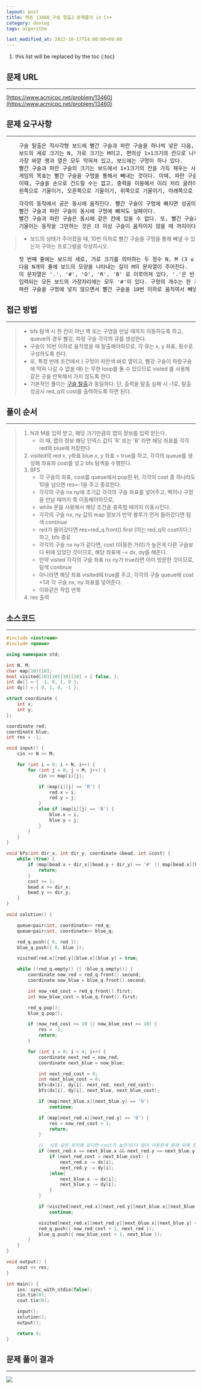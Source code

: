 ```yaml
---
layout: post
title: 백준 13460_구슬 탈출2 문제풀이 in C++
category: devlog
tags: algorithm

last_modified_at: 2022-10-17T14:00:00+09:00
---
```


1. this list will be replaced by the toc
{:toc}

## 문제 URL
---
[https://www.acmicpc.net/problem/13460](https://www.acmicpc.net/problem/13460)

## 문제 요구사항
---
<pre>
	구슬 탈출은 직사각형 보드에 빨간 구슬과 파란 구슬을 하나씩 넣은 다음, 빨간 구슬을 구멍을 통해 빼내는 게임이다.
	보드의 세로 크기는 N, 가로 크기는 M이고, 편의상 1×1크기의 칸으로 나누어져 있다. 
	가장 바깥 행과 열은 모두 막혀져 있고, 보드에는 구멍이 하나 있다. 
	빨간 구슬과 파란 구슬의 크기는 보드에서 1×1크기의 칸을 가득 채우는 사이즈이고, 각각 하나씩 들어가 있다. 
	게임의 목표는 빨간 구슬을 구멍을 통해서 빼내는 것이다. 이때, 파란 구슬이 구멍에 들어가면 안 된다.
	이때, 구슬을 손으로 건드릴 수는 없고, 중력을 이용해서 이리 저리 굴려야 한다. 
	왼쪽으로 기울이기, 오른쪽으로 기울이기, 위쪽으로 기울이기, 아래쪽으로 기울이기와 같은 네 가지 동작이 가능하다.
</pre>

<pre>
	각각의 동작에서 공은 동시에 움직인다. 빨간 구슬이 구멍에 빠지면 성공이지만, 파란 구슬이 구멍에 빠지면 실패이다. 
	빨간 구슬과 파란 구슬이 동시에 구멍에 빠져도 실패이다.
	빨간 구슬과 파란 구슬은 동시에 같은 칸에 있을 수 없다. 또, 빨간 구슬과 파란 구슬의 크기는 한 칸을 모두 차지한다. 
	기울이는 동작을 그만하는 것은 더 이상 구슬이 움직이지 않을 때 까지이다.
</pre>

> + 보드의 상태가 주어졌을 때, 10번 이하로 빨간 구슬을 구멍을 통해 빼낼 수 있는지 구하는 프로그램을 작성하시오.

<pre>
	첫 번째 줄에는 보드의 세로, 가로 크기를 의미하는 두 정수 N, M (3 ≤ N, M ≤ 10)이 주어진다. 
	다음 N개의 줄에 보드의 모양을 나타내는 길이 M의 문자열이 주어진다. 
	이 문자열은 '.', '#', 'O', 'R', 'B' 로 이루어져 있다. '.'은 빈 칸을 의미하고, '#'은 공이 이동할 수 없는 장애물 또는 벽을 의미하며, 'O'는 구멍의 위치를 의미한다. 'R'은 빨간 구슬의 위치, 'B'는 파란 구슬의 위치이다.
	입력되는 모든 보드의 가장자리에는 모두 '#'이 있다. 구멍의 개수는 한 개 이며, 빨간 구슬과 파란 구슬은 항상 1개가 주어진다.
	파란 구슬을 구멍에 넣지 않으면서 빨간 구슬을 10번 이하로 움직여서 빼낼 수 있으면 1을 없으면 0을 출력한다.
</pre>


## 접근 방법
---
> + bfs 탐색 시 한 칸이 아닌 벽 또는 구멍을 만날 때까지 이동하도록 하고, queue의 경우 빨강, 파랑 구슬 각각의 큐를 생성한다. 
> + 구슬이 10번 이하로 움직였을 때 탈출해야하므로, 각 큐는 x, y 좌표, 횟수로 구성하도록 한다. 
> + 또, 특정 반례 조건에서 ( 구멍이 파란색 바로 옆이고, 빨강 구슬이 파랑구슬에 막혀 나갈 수 없을 때) 는 무한 loop를 돌 수 있으므로 visted 를 사용해 같은 곳을 반복해서 가지 않도록 한다.
> + 기본적인 풀이는 [구슬 탈출](https://inseonyun.github.io/devlog/2022/10/16/13459.html)과 동일하다. 단, 출력을 탈출 실패 시 -1로, 탈출 성공시 red_q의 cost를 출력하도록 하면 된다.


## 풀이 순서
---
> 1. N과 M을 입력 받고, 해당 크기만큼의 맵의 정보를 입력 받는다.
>     + 이 때, 맵의 정보 해당 인덱스 값이 'R' 또는 'B' 라면 해당 좌표를 각각 red와 blue에 저장한다
> 2. visited의 red x, y좌표 blue x, y 좌표 = true를 하고, 각각의 queue를 생성해 좌표와 cost를 넣고 bfs 탐색을 수행한다.
> 3. BFS
>     + 각 구슬의 좌표, cost를 queue에서 pop한 뒤, 각각의 cost 중 하나라도 10을 넘으면 res=-1을 주고 종료한다.
>     + 각각의 구슬 nx ny에 초기값 각각의 구슬 좌표를 넣어주고, 벽이나 구멍을 만날 때까지 쭉 이동해야하므로,
>     + while 문을 사용해서 해당 조건을 충족할 때까지 이동시킨다.
>     + 각각의 구슬 nx, ny 값의 map 정보가 만약 블루가 먼저 들어갔다면 탐색 continue
>     + red가 들어갔다면 res=red_q.front().first (이는 red_q의 cost이다.) 하고, bfs 종료
>     + 각각의 구슬 nx ny가 같다면, cost (이동한 거리)가 높은게 다른 구슬보다 뒤에 있었던 것이므로, 해당 좌표에 -= dx, dy를 해준다.
>     + 만약 visted 각각의 구슬 좌표 nx ny가 true라면 이미 방문한 것이므로, 탐색 continue
>     + 아니라면 해당 좌표 visited에 true를 주고, 각각의 구슬 queue에 cost +1과 각 구슬 nx, ny 좌표를 넣어준다.
>     + 이와같은 작업 반복
> 4. res 출력


## 소스코드
---
~~~c++
#include <iostream>
#include <queue>

using namespace std;

int N, M;
char map[10][10];
bool visited[10][10][10][10] = { false, };
int dx[] = { -1, 0, 1, 0 };
int dy[] = { 0, 1, 0, -1 };

struct coordinate {
	int x;
	int y;
};

coordinate red;
coordinate blue;
int res = -1;

void input() {
	cin >> N >> M;

	for (int i = 0; i < N; i++) {
		for (int j = 0; j < M; j++) {
			cin >> map[i][j];

			if (map[i][j] == 'R') {
				red.x = i;
				red.y = j;
			}
			else if (map[i][j] == 'B') {
				blue.x = i;
				blue.y = j;
			}
		}
	}
}

void bfs(int dir_x, int dir_y, coordinate &bead, int &cost) {
	while (true) {
		if (map[bead.x + dir_x][bead.y + dir_y] == '#' || map[bead.x][bead.y] == 'O') {
			return;
		}
		cost += 1;
		bead.x += dir_x;
		bead.y += dir_y;
	}
}

void solution() {

	queue<pair<int, coordinate>> red_q;
	queue<pair<int, coordinate>> blue_q;

	red_q.push({ 0, red });
	blue_q.push({ 0, blue });

	visited[red.x][red.y][blue.x][blue.y] = true;

	while (!red_q.empty() || !blue_q.empty()) {
		coordinate now_red = red_q.front().second;
		coordinate now_blue = blue_q.front().second;

		int now_red_cost = red_q.front().first;
		int now_blue_cost = blue_q.front().first;

		red_q.pop();
		blue_q.pop();

		if (now_red_cost >= 10 || now_blue_cost >= 10) {
			res = -1;
			return;
		}

		for (int i = 0; i < 4; i++) {
			coordinate next_red = now_red;
			coordinate next_blue = now_blue;

			int next_red_cost = 0;
			int next_blue_cost = 0;
			bfs(dx[i], dy[i], next_red, next_red_cost);
			bfs(dx[i], dy[i], next_blue, next_blue_cost);

			if (map[next_blue.x][next_blue.y] == 'O')
				continue;

			if (map[next_red.x][next_red.y] == 'O') {
				res = now_red_cost + 1;
				return;
			}

			//  서로 같은 위치에 있다면 cost가 높은거(더 많이 이동한게 원래 뒤에 있던 것)
			if (next_red.x == next_blue.x && next_red.y == next_blue.y) {
				if (next_red_cost > next_blue_cost) {
					next_red.x -= dx[i];
					next_red.y -= dy[i];
				}else{
					next_blue.x -= dx[i];
					next_blue.y -= dy[i];
				}
			}

			if (visited[next_red.x][next_red.y][next_blue.x][next_blue.y])
				continue;

			visited[next_red.x][next_red.y][next_blue.x][next_blue.y] = true;
			red_q.push({ now_red_cost + 1, next_red });
			blue_q.push({ now_blue_cost + 1, next_blue });
		}
	}
}

void output() {
	cout << res;
}

int main() {
	ios::sync_with_stdio(false);
	cin.tie(0);
	cout.tie(0);

	input();
	solution();
	output();

	return 0;
}
~~~

## 문제 풀이 결과
---
<img src="/assets/img/post-img/algorithm/2022-10-17-boj-13460/result.jpg">